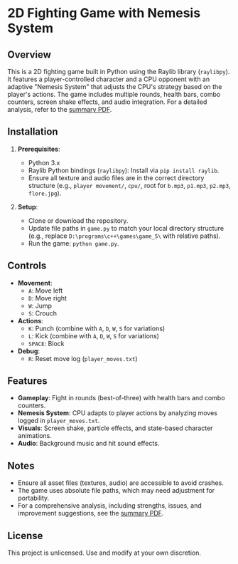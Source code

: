 # 2D Fighting Game with Nemesis System

## Overview
This is a 2D fighting game built in Python using the Raylib library (`raylibpy`). It features a player-controlled character and a CPU opponent with an adaptive "Nemesis System" that adjusts the CPU's strategy based on the player's actions. The game includes multiple rounds, health bars, combo counters, screen shake effects, and audio integration. For a detailed analysis, refer to the [summary PDF](FightingGameAnalysis.pdf).

## Installation
1. **Prerequisites**:
   - Python 3.x
   - Raylib Python bindings (`raylibpy`): Install via `pip install raylib`.
   - Ensure all texture and audio files are in the correct directory structure (e.g., `player movement/`, `cpu/`, root for `b.mp3`, `p1.mp3`, `p2.mp3`, `flore.jpg`).

2. **Setup**:
   - Clone or download the repository.
   - Update file paths in `game.py` to match your local directory structure (e.g., replace `D:\programs\c++\games\game_5\` with relative paths).
   - Run the game: `python game.py`.

## Controls
- **Movement**:
  - `A`: Move left
  - `D`: Move right
  - `W`: Jump
  - `S`: Crouch
- **Actions**:
  - `K`: Punch (combine with `A`, `D`, `W`, `S` for variations)
  - `L`: Kick (combine with `A`, `D`, `W`, `S` for variations)
  - `SPACE`: Block
- **Debug**:
  - `R`: Reset move log (`player_moves.txt`)

## Features
- **Gameplay**: Fight in rounds (best-of-three) with health bars and combo counters.
- **Nemesis System**: CPU adapts to player actions by analyzing moves logged in `player_moves.txt`.
- **Visuals**: Screen shake, particle effects, and state-based character animations.
- **Audio**: Background music and hit sound effects.

## Notes
- Ensure all asset files (textures, audio) are accessible to avoid crashes.
- The game uses absolute file paths, which may need adjustment for portability.
- For a comprehensive analysis, including strengths, issues, and improvement suggestions, see the [summary PDF](FightingGameAnalysis.pdf).

## License
This project is unlicensed. Use and modify at your own discretion.